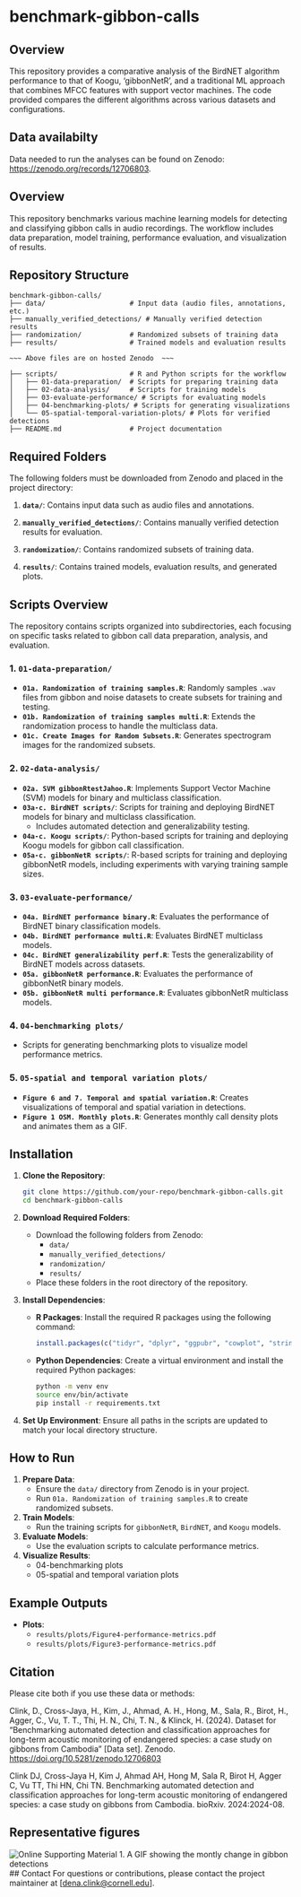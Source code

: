 
<!-- README.md is generated from README.Rmd. Please edit that file -->

# benchmark-gibbon-calls

<!-- badges: start -->
<!-- badges: end -->

## Overview

This repository provides a comparative analysis of the BirdNET algorithm
performance to that of Koogu, ‘gibbonNetR’, and a traditional ML
approach that combines MFCC features with support vector machines. The
code provided compares the different algorithms across various datasets
and configurations.

## Data availabilty

Data needed to run the analyses can be found on Zenodo:
<https://zenodo.org/records/12706803>.

## Overview

This repository benchmarks various machine learning models for detecting
and classifying gibbon calls in audio recordings. The workflow includes
data preparation, model training, performance evaluation, and
visualization of results.

## Repository Structure

    benchmark-gibbon-calls/
    ├── data/                     # Input data (audio files, annotations, etc.)
    ├── manually_verified_detections/ # Manually verified detection results
    ├── randomization/            # Randomized subsets of training data
    ├── results/                  # Trained models and evaluation results

    ~~~ Above files are on hosted Zenodo  ~~~ 

    ├── scripts/                  # R and Python scripts for the workflow
    │   ├── 01-data-preparation/  # Scripts for preparing training data
    │   ├── 02-data-analysis/     # Scripts for training models
    │   ├── 03-evaluate-performance/ # Scripts for evaluating models
    │   ├── 04-benchmarking-plots/ # Scripts for generating visualizations
    │   └── 05-spatial-temporal-variation-plots/ # Plots for verified detections
    ├── README.md                 # Project documentation

## Required Folders

The following folders must be downloaded from Zenodo and placed in the
project directory:  
1. **`data/`**: Contains input data such as audio files and
annotations.  
2. **`manually_verified_detections/`**: Contains manually verified
detection results for evaluation.

3.  **`randomization/`**: Contains randomized subsets of training data.

4.  **`results/`**: Contains trained models, evaluation results, and
    generated plots.

## Scripts Overview

The repository contains scripts organized into subdirectories, each
focusing on specific tasks related to gibbon call data preparation,
analysis, and evaluation.

### 1. `01-data-preparation/`

- **`01a. Randomization of training samples.R`**: Randomly samples
  `.wav` files from gibbon and noise datasets to create subsets for
  training and testing.
- **`01b. Randomization of training samples multi.R`**: Extends the
  randomization process to handle the multiclass data.
- **`01c. Create Images for Random Subsets.R`**: Generates spectrogram
  images for the randomized subsets.

### 2. `02-data-analysis/`

- **`02a. SVM gibbonRtestJahoo.R`**: Implements Support Vector Machine
  (SVM) models for binary and multiclass classification.
- **`03a-c. BirdNET scripts/`**: Scripts for training and deploying
  BirdNET models for binary and multiclass classification.
  - Includes automated detection and generalizability testing.
- **`04a-c. Koogu scripts/`**: Python-based scripts for training and
  deploying Koogu models for gibbon call classification.
- **`05a-c. gibbonNetR scripts/`**: R-based scripts for training and
  deploying gibbonNetR models, including experiments with varying
  training sample sizes.

### 3. `03-evaluate-performance/`

- **`04a. BirdNET performance binary.R`**: Evaluates the performance of
  BirdNET binary classification models.
- **`04b. BirdNET performance multi.R`**: Evaluates BirdNET multiclass
  models.
- **`04c. BirdNET generalizability perf.R`**: Tests the generalizability
  of BirdNET models across datasets.
- **`05a. gibbonNetR performance.R`**: Evaluates the performance of
  gibbonNetR binary models.
- **`05b. gibbonNetR multi performance.R`**: Evaluates gibbonNetR
  multiclass models.

### 4. `04-benchmarking plots/`

- Scripts for generating benchmarking plots to visualize model
  performance metrics.

### 5. `05-spatial and temporal variation plots/`

- **`Figure 6 and 7. Temporal and spatial variation.R`**: Creates
  visualizations of temporal and spatial variation in detections.
- **`Figure 1 OSM. Monthly plots.R`**: Generates monthly call density
  plots and animates them as a GIF.

## Installation

1.  **Clone the Repository**:

    ``` bash
    git clone https://github.com/your-repo/benchmark-gibbon-calls.git
    cd benchmark-gibbon-calls
    ```

2.  **Download Required Folders**:

    - Download the following folders from Zenodo:
      - `data/`
      - `manually_verified_detections/`
      - `randomization/`
      - `results/`
    - Place these folders in the root directory of the repository.

3.  **Install Dependencies**:

    - **R Packages**: Install the required R packages using the
      following command:

      ``` r
      install.packages(c("tidyr", "dplyr", "ggpubr", "cowplot", "stringr", "caret", "pROC"))
      ```

    - **Python Dependencies**: Create a virtual environment and install
      the required Python packages:

      ``` bash
      python -m venv env
      source env/bin/activate
      pip install -r requirements.txt
      ```

4.  **Set Up Environment**: Ensure all paths in the scripts are updated
    to match your local directory structure.

## How to Run

1.  **Prepare Data**:
    - Ensure the `data/` directory from Zenodo is in your project.
    - Run `01a. Randomization of training samples.R` to create
      randomized subsets.
2.  **Train Models**:
    - Run the training scripts for `gibbonNetR`, `BirdNET`, and `Koogu`
      models.
3.  **Evaluate Models**:
    - Use the evaluation scripts to calculate performance metrics.
4.  **Visualize Results**:
    - 04-benchmarking plots
    - 05-spatial and temporal variation plots

## Example Outputs

- **Plots**:
  - `results/plots/Figure4-performance-metrics.pdf`
  - `results/plots/Figure3-performance-metrics.pdf`

## Citation

Please cite both if you use these data or methods:

Clink, D., Cross-Jaya, H., Kim, J., Ahmad, A. H., Hong, M., Sala, R.,
Birot, H., Agger, C., Vu, T. T., Thi, H. N., Chi, T. N., & Klinck, H.
(2024). Dataset for “Benchmarking automated detection and classification
approaches for long-term acoustic monitoring of endangered species: a
case study on gibbons from Cambodia” \[Data set\]. Zenodo.
<https://doi.org/10.5281/zenodo.12706803>

Clink DJ, Cross-Jaya H, Kim J, Ahmad AH, Hong M, Sala R, Birot H, Agger
C, Vu TT, Thi HN, Chi TN. Benchmarking automated detection and
classification approaches for long-term acoustic monitoring of
endangered species: a case study on gibbons from Cambodia. bioRxiv.
2024:2024-08.

## Representative figures

![Online Supporting Material 1. A GIF showing the montly change in
gibbon
detections](https://github.com/DenaJGibbon/benchmark-gibbon-calls/blob/main/MonthlyGIFFramesCallDensityOverTime.gif)
\## Contact For questions or contributions, please contact the project
maintainer at \[<dena.clink@cornell.edu>\].
